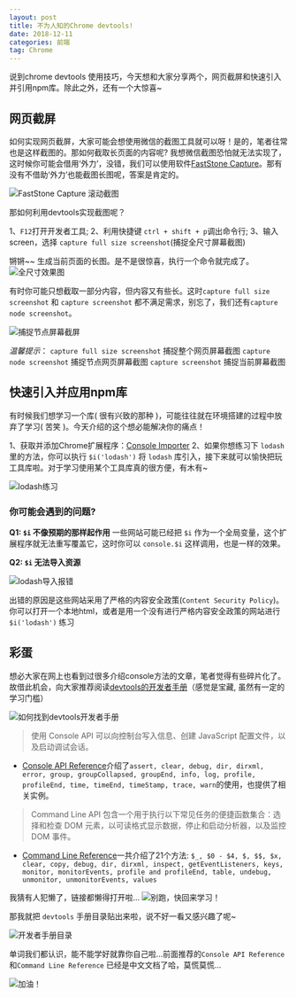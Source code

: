 ```yaml
---
layout: post
title: 不为人知的Chrome devtools!
date: 2018-12-11
categories: 前端
tag: Chrome
---
```


说到chrome devtools 使用技巧，今天想和大家分享两个，网页截屏和快速引入并引用npm库。除此之外，还有一个大惊喜~

## 网页截屏

如何实现网页截屏，大家可能会想使用微信的截图工具就可以呀！是的，笔者往常也是这样截图的。那如何截取长页面的内容呢? 我想微信截图恐怕就无法实现了，这时候你可能会借用‘外力’，没错，我们可以使用软件[FastStone Capture](https://faststone-capture.en.softonic.com/)。那有没有不借助‘外力’也能截图长图呢，答案是肯定的。 

![FastStone Capture 滚动截图](https://user-images.githubusercontent.com/17926741/98777152-323d3d80-242b-11eb-8e8a-9466db06b41c.png)

那如何利用devtools实现截图呢？

1、`F12`打开开发者工具;
2、利用快捷键 `ctrl + shift + p`调出命令行;
3、输入screen，选择 `capture full size screenshot`(捕捉全尺寸屏幕截图)

锵锵~~ 生成当前页面的长图。是不是很惊喜，执行一个命令就完成了。
![全尺寸效果图](https://user-images.githubusercontent.com/17926741/98777151-310c1080-242b-11eb-94e0-09efc99cc84c.png)


有时你可能只想截取一部分内容，但内容又有些长。这时`capture full size screenshot` 和 `capture screenshot` 都不满足需求，别忘了，我们还有`capture node screenshot`。

![捕捉节点屏幕截屏](https://user-images.githubusercontent.com/17926741/98777133-2c475c80-242b-11eb-8ff7-0d1ffecb1be4.gif)


*温馨提示*：
`capture full size screenshot` 捕捉整个网页屏幕截图
`capture node screenshot` 捕捉节点网页屏幕截图
`capture screenshot` 捕捉当前屏幕截图


## 快速引入并应用npm库

有时候我们想学习一个库( 很有兴致的那种 )，可能往往就在环境搭建的过程中放弃了学习( 苦笑 )。今天介绍的这个想必能解决你的痛点！

1、获取并添加Chrome扩展程序：[Console Importer](https://chrome.google.com/webstore/detail/console-importer/hgajpakhafplebkdljleajgbpdmplhie/related)
2、如果你想练习下 `lodash` 里的方法，你可以执行 `$i('lodash')` 将 `lodash` 库引入，接下来就可以愉快把玩工具库啦。对于学习使用某个工具库真的很方便，有木有~

![lodash练习](https://user-images.githubusercontent.com/17926741/98777128-2b162f80-242b-11eb-910d-8598adfc306d.png)

### 你可能会遇到的问题?

**Q1: `$i` 不像预期的那样起作用**
一些网站可能已经把 `$i` 作为一个全局变量，这个扩展程序就无法重写覆盖它，这时你可以 `console.$i` 这样调用，也是一样的效果。

**Q2: `$i` 无法导入资源**

![lodash导入报错](https://user-images.githubusercontent.com/17926741/98777131-2baec600-242b-11eb-9ee3-1bf736bf440f.png)

出错的原因是这些网站采用了严格的内容安全政策(`Content Security Policy`)。你可以打开一个本地html，或者是用一个没有进行严格内容安全政策的网站进行 `$i('lodash')` 练习

## 彩蛋

想必大家在网上也看到过很多介绍console方法的文章，笔者觉得有些碎片化了。故借此机会，向大家推荐阅读[devtools的开发者手册](https://developers.google.com/web/tools/chrome-devtools/)（感觉是宝藏, 虽然有一定的学习门槛）

![如何找到devtools开发者手册](https://user-images.githubusercontent.com/17926741/98777158-336e6a80-242b-11eb-90a4-ed3fc61a7f9e.png)

> 使用 Console API 可以向控制台写入信息、创建 JavaScript 配置文件，以及启动调试会话。

- [Console API Reference](https://developers.google.com/web/tools/chrome-devtools/console/console-reference)介绍了`assert, clear, debug, dir, dirxml, error, group, groupCollapsed, groupEnd, info, log, profile, profileEnd, time, timeEnd, timeStamp, trace, warn`的使用，也提供了相关实例。

> Command Line API 包含一个用于执行以下常见任务的便捷函数集合：选择和检查 DOM 元素，以可读格式显示数据，停止和启动分析器，以及监控 DOM 事件。

- [Command Line Reference](https://developers.google.com/web/tools/chrome-devtools/console/command-line-reference)一共介绍了21个方法: 
`$_, $0 - $4, $, $$, $x, clear, copy, debug, dir, dirxml, inspect, getEventListeners, keys, monitor, monitorEvents, profile and profileEnd, table, undebug, unmonitor, unmonitorEvents, values`

我猜有人犯懒了，链接都懒得打开啦...
![别跑，快回来学习！](https://user-images.githubusercontent.com/17926741/98777123-29e50280-242b-11eb-9ddb-a4d60c3318a2.gif)

那我就把 `devtools` 手册目录贴出来啦，说不好一看又感兴趣了呢~

![开发者手册目录](https://user-images.githubusercontent.com/17926741/98777154-323d3d80-242b-11eb-911a-6b66ea0d2805.png)

单词我们都认识，能不能学好就靠你自己啦...前面推荐的`Console API Reference`和`Command Line Reference` 已经是中文文档了哈，莫慌莫慌...

![加油！](https://user-images.githubusercontent.com/17926741/98777155-32d5d400-242b-11eb-9a0d-91a3854d0450.jpg)
